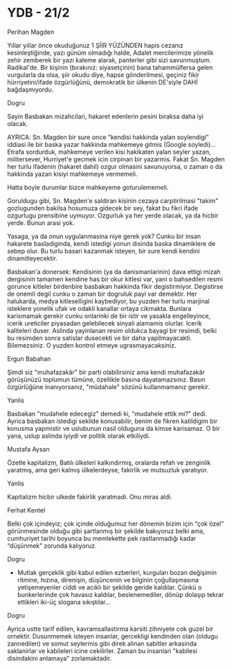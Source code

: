# YDB - 21/2

Perihan Magden

Yıllar yıllar önce okuduğunuz 1 ŞİİR YÜZÜNDEN hapis cezanız kesinleştiğinde, yazı günüm olmadığı halde, Adalet mercilerimize yönelik zehir zemberek bir yazı kaleme alarak, panterler gibi sizi savunmuştum. Radikal'de. Bir kişinin (bırakınız: siyasetçinin) bana tahammülfersa gelen vurgularla da olsa, şiir okudu diye, hapse gönderilmesi, geçiniz fikir hürriyetini/ifade özgürlüğünü, demokratik bir ülkenin DE'siyle DAHİ bağdaşmıyordu.

Dogru

Sayin Basbakan mizahcilari, hakaret edenlerin pesini biraksa daha iyi olacak.

AYRICA: Sn. Magden bir sure once "kendisi hakkinda yalan soylendigi" iddiasi ile bir baska yazar hakkinda mahkemeye gitmis (Google soyledi)... Etrafa sordurduk, mahkemeye verilen kisi hakikaten yalan seyler yazan, militersever, Hurriyet'e gecmek icin cirpinan bir yazarmis. Fakat Sn. Magden her turlu ifadenin (hakaret dahil) ozgur olmasini savunuyorsa, o zaman o da hakkinda yazan kisiyi mahkemeye vermemeli.

Hatta boyle durumlar bizce mahkeyeme goturulememeli.

Goruldugu gibi, Sn. Magden'e saldiran kisinin cezaya carptirilmasi "takim" gozlugunden bakilsa hosumuza gidecek bir sey, fakat bu fikri ifade ozgurlugu prensibine uymuyor. Ozgurluk ya her yerde olacak, ya da hicbir yerde. Bunun arasi yok.

Yasaga, ya da onun uygulanmasina niye gerek yok? Cunku bir insan hakarete basladiginda, kendi istedigi yonun disinda baska dinamiklere de sebep olur. Bu turlu basari kazanmak isteyen, bir sure kendi kendini dinamitleyecektir.

Basbakan'a donersek: Kendisinin (ya da danismanlarinin) dava ettigi mizah dergisinin tamamen kendine has bir okur kitlesi var, yani o bahsedilen resmi gorunce kitleler birdenbire basbakan hakkinda fikir degistirmiyor. Degistirse de onemli degil cunku o zaman bir dogruluk payi var demektir. Her halukarda, medya kitleselligini kaybediyor, bu yuzden her turlu marjinal isteklere yonelik ufak ve odakli kanallar ortaya cikmakta. Bunlara karismamak gerekir cunku onlarinki de bir istir ve yasakla engelleyince, icerik ureticiler piyasadan gelebilecek sinyali alamamis olurlar. Icerik kaliteleri duser. Aslinda yayinlanan resim oldukca bayagi bir resimdi, belki bu resimden sonra satislar dusecekti ve bir daha yapilmayacakti. Bilemezsiniz. O yuzden kontrol etmeye ugrasmayacaksiniz.

Ergun Babahan

Şimdi siz "muhafazakâr" bir parti olabilirsiniz ama kendi muhafazakâr görüşünüzü toplumun tümüne, özellikle basına dayatamazsınız. Basın özgürlüğüne inanıyorsanız, "müdahale" sözünü kullanmamanız gerekir.

Yanlis

Basbakan "mudahele edecegiz" demedi ki, "mudahele ettik mi?" dedi. Ayrica basbakan istedigi sekilde konusabilir, benim de fikren katildigim bir konusma yapmistir ve uslubunun nasil olduguna da kimse karisamaz. O bir yana, uslup aslinda iyiydi ve politik olarak etkiliydi.

Mustafa Aysan

Özetle kapitalizm, Batılı ülkeleri kalkındırmış, oralarda refah ve zenginlik yaratmış, ama geri kalmış ülkelerdeyse, fakirlik ve mutsuzluk yaratıyor.

Yanlis

Kapitalizm hicbir ulkede fakirlik yaratmadi. Onu miras aldi.

Ferhat Kentel

Belki çok içindeyiz; çok içinde olduğumuz her dönemin bizim için “çok özel” görünmesinde olduğu gibi şartlanmış bir şekilde bakıyoruz belki ama, cumhuriyet tarihi boyunca bu memlekette pek rastlanmadığı kadar “düşünmek” zorunda kalıyoruz.

Dogru

* Mutlak gerçeklik gibi kabul edilen ezberleri, kurguları bozan değişimin ritmine, hızına, direnişin, düşüncenin ve bilginin çoğullaşmasına yetişemeyenler ciddi ve acıklı bir şekilde geride kaldılar. Çünkü o bunkerlerinde çok havasız kaldılar, beslenemediler, dönüp dolaşıp tekrar ettikleri iki-üç slogana sıkıştılar...

Dogru

Ayrica ustte tarif edilen, kavramsallastirma karsiti zihniyete cok guzel bir ornektir. Dusunmemek isteyen insanlar, gercekligi kendinden olan (oldugu zannedilen) ve somut seylermis gibi direk alinan sabitler arkasinda saklanirlar ve kabileleri icine cekilirler. Zaman bu insanlari "kabilesi disindakini anlamaya" zorlamaktadir.

